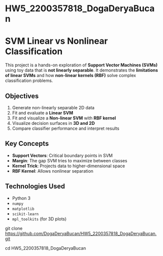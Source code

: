 # HW5_2200357818_DogaDeryaBucan

# SVM  Linear vs Nonlinear Classification

This project is a hands-on exploration of **Support Vector Machines (SVMs)** using toy data that is **not linearly separable**. It demonstrates the **limitations of linear SVMs** and how **non-linear kernels (RBF)** solve complex classification problems.

## Objectives

1. Generate non-linearly separable 2D data
2. Fit and evaluate a **Linear SVM**
3. Fit and visualize a **Non-linear SVM** with **RBF kernel**
4. Visualize decision surfaces in **3D and 2D**
5. Compare classifier performance and interpret results


##  Key Concepts

- **Support Vectors**: Critical boundary points in SVM
- **Margin**: The gap SVM tries to maximize between classes
- **Kernel Trick**: Projects data to higher-dimensional space
- **RBF Kernel**: Allows nonlinear separation

## Technologies Used

- Python 3
- `numpy`
- `matplotlib`
- `scikit-learn`
- `mpl_toolkits` (for 3D plots)




git clone https://github.com/DogaDeryaBucan/HW5_2200357818_DogaDeryaBucan.git

cd HW5_2200357818_DogaDeryaBucan




